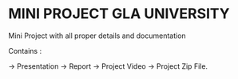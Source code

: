 # MINI PROJECT GLA UNIVERSITY

Mini Project with all proper details and documentation

Contains :

-> Presentation 
-> Report
-> Project Video
-> Project Zip File.
